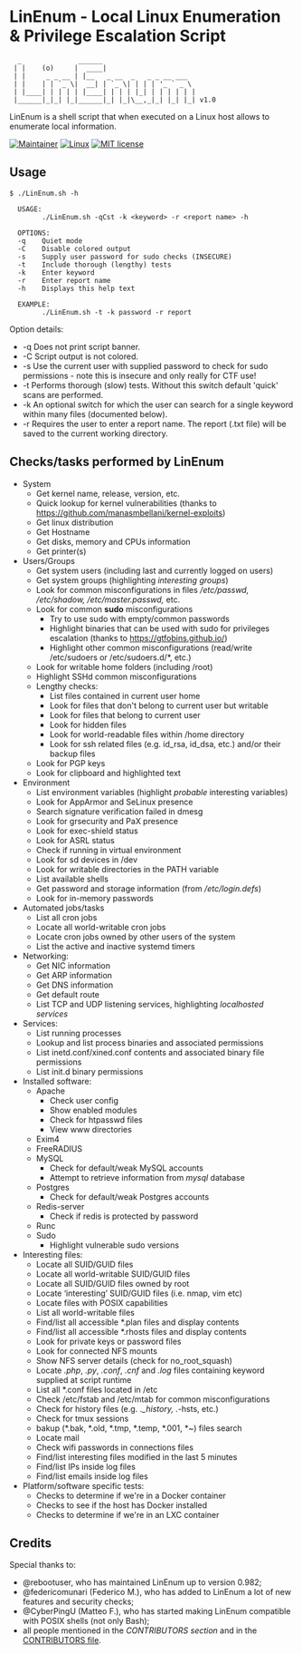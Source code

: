 # LinEnum - Local Linux Enumeration & Privilege Escalation Script

      _              ______                       
     | |    (o)     |  ____|                      
     | |     _ _ __ | |__   _ __  _   _ _ __ ___  
     | |    | | `_ \|  __| | `_ \| | | | '_ ` _ \ 
     | |____| | | | | |____| | | | |_| | | | | | |
     |______|_|_| |_|______|_| |_|\__,_|_| |_| |_| v1.0

LinEnum is a shell script that when executed on a Linux host allows to enumerate local information.

[![Maintainer](https://img.shields.io/badge/maintainer-filippolauria-blue)](https://github.com/filippolauria)
[![Linux](https://svgshare.com/i/Zhy.svg)](https://www.linux.com/)
[![MIT license](https://img.shields.io/badge/License-MIT-blue.svg)](https://lbesson.mit-license.org/)

## Usage

    $ ./LinEnum.sh -h
    
      USAGE:
            ./LinEnum.sh -qCst -k <keyword> -r <report name> -h
      
      OPTIONS:
      -q    Quiet mode
      -C    Disable colored output
      -s    Supply user password for sudo checks (INSECURE)
      -t    Include thorough (lengthy) tests
      -k    Enter keyword
      -r    Enter report name
      -h    Displays this help text
      
      EXAMPLE:
            ./LinEnum.sh -t -k password -r report

Option details:
* -q Does not print script banner.
* -C Script output is not colored.
* -s Use the current user with supplied password to check for sudo permissions - note this is insecure and only really for CTF use!
* -t Performs thorough (slow) tests. Without this switch default 'quick' scans are performed.
* -k An optional switch for which the user can search for a single keyword within many files (documented below).
* -r Requires the user to enter a report name. The report (.txt file) will be saved to the current working directory.

## Checks/tasks performed by LinEnum
* System
  * Get kernel name, release, version, etc.
  * Quick lookup for kernel vulnerabilities (thanks to https://github.com/manasmbellani/kernel-exploits)
  * Get linux distribution
  * Get Hostname
  * Get disks, memory and CPUs information
  * Get printer(s)
* Users/Groups
  * Get system users (including last and currently logged on users) 
  * Get system groups (highlighting *interesting groups*)
  * Look for common misconfigurations in files */etc/passwd, /etc/shadow, /etc/master.passwd,* etc.
  * Look for common **sudo** misconfigurations
    * Try to use sudo with empty/common passwords
    * Highlight binaries that can be used with sudo for privileges escalation (thanks to https://gtfobins.github.io/)
    * Highlight other common misconfigurations (read/write /etc/sudoers or /etc/sudoers.d/*, etc.)
  * Look for writable home folders (including /root)
  * Highlight SSHd common misconfigurations
  * Lengthy checks:
    * List files contained in current user home
    * Look for files that don't belong to current user but writable
    * Look for files that belong to current user
    * Look for hidden files
    * Look for world-readable files within /home directory
    * Look for ssh related files (e.g. id_rsa, id_dsa, etc.) and/or their backup files
  * Look for PGP keys
  * Look for clipboard and highlighted text
* Environment
  * List environment variables (highlight *probable* interesting variables)
  * Look for AppArmor and SeLinux presence
  * Search signature verification failed in dmesg
  * Look for grsecurity and PaX presence
  * Look for exec-shield status
  * Look for ASRL status
  * Check if running in virtual environment
  * Look for sd devices in /dev
  * Look for writable directories in the PATH variable
  * List available shells
  * Get password and storage information (from */etc/login.defs*)
  * Look for in-memory passwords
* Automated jobs/tasks
  * List all cron jobs
  * Locate all world-writable cron jobs
  * Locate cron jobs owned by other users of the system
  * List the active and inactive systemd timers
* Networking:
  * Get NIC information
  * Get ARP information
  * Get DNS information
  * Get default route
  * List TCP and UDP listening services, highlighting *localhosted services* 
* Services:
  * List running processes
  * Lookup and list process binaries and associated permissions
  * List inetd.conf/xined.conf contents and associated binary file permissions
  * List init.d binary permissions
* Installed software:
  * Apache
    * Check user config
    * Show enabled modules
    * Check for htpasswd files
    * View www directories
  * Exim4
  * FreeRADIUS
  * MySQL
    * Check for default/weak MySQL accounts
    * Attempt to retrieve information from *mysql* database
  * Postgres
    * Check for default/weak Postgres accounts
  * Redis-server
    * Check if redis is protected by password
  * Runc
  * Sudo
    * Highlight vulnerable sudo versions
* Interesting files:
  * Locate all SUID/GUID files
  * Locate all world-writable SUID/GUID files
  * Locate all SUID/GUID files owned by root
  * Locate ‘interesting’ SUID/GUID files (i.e. nmap, vim etc)
  * Locate files with POSIX capabilities
  * List all world-writable files
  * Find/list all accessible *.plan files and display contents
  * Find/list all accessible *.rhosts files and display contents
  * Look for private keys or password files
  * Look for connected NFS mounts
  * Show NFS server details (check for no_root_squash)
  * Locate *.php*, *.py*, *.conf*, *.cnf* and *.log* files containing keyword supplied at script runtime
  * List all *.conf files located in /etc
  * Check /etc/fstab and /etc/mtab for common misconfigurations
  * Check for history files (e.g. .*_history, .*-hsts, etc.)
  * Check for tmux sessions 
  * bakup (*.bak, *.old, *.tmp, *.temp, *.001, *~) files search
  * Locate mail
  * Check wifi passwords in connections files
  * Find/list interesting files modified in the last 5 minutes
  * Find/list IPs inside log files
  * Find/list emails inside log files
* Platform/software specific tests:
  * Checks to determine if we're in a Docker container
  * Checks to see if the host has Docker installed
  * Checks to determine if we're in an LXC container

## Credits
Special thanks to:
 * @rebootuser, who has maintained LinEnum up to version 0.982;
 * @federicomunari (Federico M.), who has added to LinEnum a lot of new features and security checks;
 * @CyberPingU (Matteo F.), who has started making LinEnum compatible with POSIX shells (not only Bash);
 * all people mentioned in the *CONTRIBUTORS section* and in the [CONTRIBUTORS file](CONTRIBUTORS.md).
